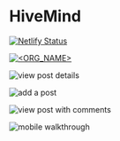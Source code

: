 # HiveMind

[![Netlify Status](https://api.netlify.com/api/v1/badges/ff4ff19c-1c5a-4fb1-acda-907a7b482d41/deploy-status)](https://app.netlify.com/sites/hivemindapp/deploys)

[![<ORG_NAME>](https://circleci.com/gh/hivemindapp/hivemind-frontend.svg?style=shield)](<LINK>)

![view post details](https://user-images.githubusercontent.com/79113236/132573418-199fd108-743b-415a-a717-0edc8ba45702.gif)

![add a post](https://user-images.githubusercontent.com/79113236/132572082-57aee67b-9e99-44f2-96d3-aa96f651a69b.gif)

![view post with comments](https://user-images.githubusercontent.com/79113236/132572115-15f7d4ed-4b9d-4291-8e78-3f8d5eddfe9c.gif)

![mobile walkthrough](https://user-images.githubusercontent.com/79113236/132572149-563d4d9a-0121-4348-b396-c5e1555f4b7b.gif)
